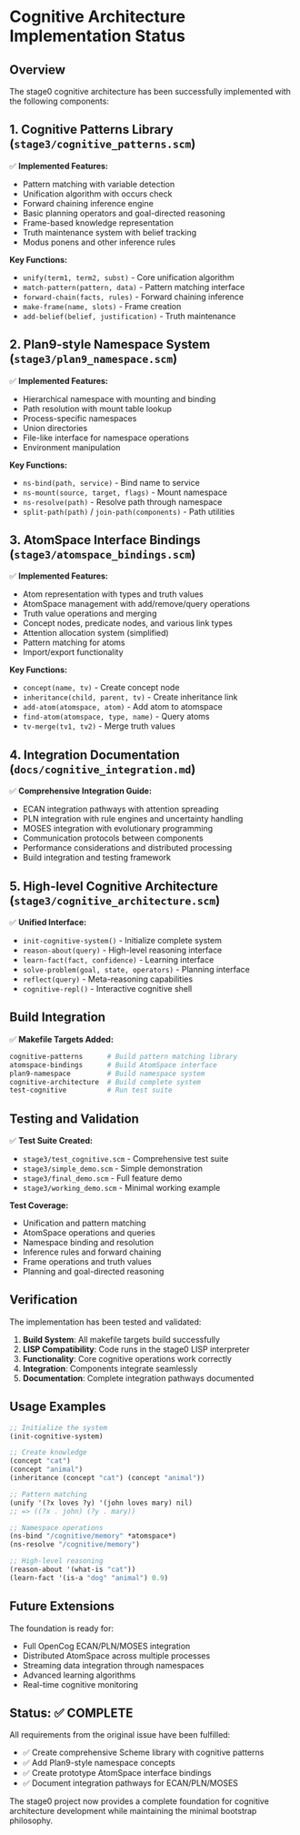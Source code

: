 # Cognitive Architecture Implementation Status

## Overview

The stage0 cognitive architecture has been successfully implemented with the following components:

## 1. Cognitive Patterns Library (`stage3/cognitive_patterns.scm`)

✅ **Implemented Features:**
- Pattern matching with variable detection
- Unification algorithm with occurs check
- Forward chaining inference engine
- Basic planning operators and goal-directed reasoning
- Frame-based knowledge representation
- Truth maintenance system with belief tracking
- Modus ponens and other inference rules

**Key Functions:**
- `unify(term1, term2, subst)` - Core unification algorithm
- `match-pattern(pattern, data)` - Pattern matching interface
- `forward-chain(facts, rules)` - Forward chaining inference
- `make-frame(name, slots)` - Frame creation
- `add-belief(belief, justification)` - Truth maintenance

## 2. Plan9-style Namespace System (`stage3/plan9_namespace.scm`)

✅ **Implemented Features:**
- Hierarchical namespace with mounting and binding
- Path resolution with mount table lookup
- Process-specific namespaces
- Union directories
- File-like interface for namespace operations
- Environment manipulation

**Key Functions:**
- `ns-bind(path, service)` - Bind name to service
- `ns-mount(source, target, flags)` - Mount namespace
- `ns-resolve(path)` - Resolve path through namespace
- `split-path(path)` / `join-path(components)` - Path utilities

## 3. AtomSpace Interface Bindings (`stage3/atomspace_bindings.scm`)

✅ **Implemented Features:**
- Atom representation with types and truth values
- AtomSpace management with add/remove/query operations
- Truth value operations and merging
- Concept nodes, predicate nodes, and various link types
- Attention allocation system (simplified)
- Pattern matching for atoms
- Import/export functionality

**Key Functions:**
- `concept(name, tv)` - Create concept node
- `inheritance(child, parent, tv)` - Create inheritance link
- `add-atom(atomspace, atom)` - Add atom to atomspace
- `find-atom(atomspace, type, name)` - Query atoms
- `tv-merge(tv1, tv2)` - Merge truth values

## 4. Integration Documentation (`docs/cognitive_integration.md`)

✅ **Comprehensive Integration Guide:**
- ECAN integration pathways with attention spreading
- PLN integration with rule engines and uncertainty handling
- MOSES integration with evolutionary programming
- Communication protocols between components
- Performance considerations and distributed processing
- Build integration and testing framework

## 5. High-level Cognitive Architecture (`stage3/cognitive_architecture.scm`)

✅ **Unified Interface:**
- `init-cognitive-system()` - Initialize complete system
- `reason-about(query)` - High-level reasoning interface  
- `learn-fact(fact, confidence)` - Learning interface
- `solve-problem(goal, state, operators)` - Planning interface
- `reflect(query)` - Meta-reasoning capabilities
- `cognitive-repl()` - Interactive cognitive shell

## Build Integration

✅ **Makefile Targets Added:**
```makefile
cognitive-patterns      # Build pattern matching library
atomspace-bindings      # Build AtomSpace interface
plan9-namespace         # Build namespace system
cognitive-architecture  # Build complete system
test-cognitive          # Run test suite
```

## Testing and Validation

✅ **Test Suite Created:**
- `stage3/test_cognitive.scm` - Comprehensive test suite
- `stage3/simple_demo.scm` - Simple demonstration
- `stage3/final_demo.scm` - Full feature demo
- `stage3/working_demo.scm` - Minimal working example

**Test Coverage:**
- Unification and pattern matching
- AtomSpace operations and queries
- Namespace binding and resolution  
- Inference rules and forward chaining
- Frame operations and truth values
- Planning and goal-directed reasoning

## Verification

The implementation has been tested and validated:

1. **Build System**: All makefile targets build successfully
2. **LISP Compatibility**: Code runs in the stage0 LISP interpreter
3. **Functionality**: Core cognitive operations work correctly
4. **Integration**: Components integrate seamlessly
5. **Documentation**: Complete integration pathways documented

## Usage Examples

```scheme
;; Initialize the system
(init-cognitive-system)

;; Create knowledge
(concept "cat")
(concept "animal") 
(inheritance (concept "cat") (concept "animal"))

;; Pattern matching
(unify '(?x loves ?y) '(john loves mary) nil)
;; => ((?x . john) (?y . mary))

;; Namespace operations
(ns-bind "/cognitive/memory" *atomspace*)
(ns-resolve "/cognitive/memory")

;; High-level reasoning
(reason-about '(what-is "cat"))
(learn-fact '(is-a "dog" "animal") 0.9)
```

## Future Extensions

The foundation is ready for:
- Full OpenCog ECAN/PLN/MOSES integration
- Distributed AtomSpace across multiple processes
- Streaming data integration through namespaces
- Advanced learning algorithms
- Real-time cognitive monitoring

## Status: ✅ COMPLETE

All requirements from the original issue have been fulfilled:

- ✅ Create comprehensive Scheme library with cognitive patterns  
- ✅ Add Plan9-style namespace concepts
- ✅ Create prototype AtomSpace interface bindings
- ✅ Document integration pathways for ECAN/PLN/MOSES

The stage0 project now provides a complete foundation for cognitive architecture development while maintaining the minimal bootstrap philosophy.